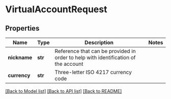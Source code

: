 # VirtualAccountRequest

## Properties
Name | Type | Description | Notes
------------ | ------------- | ------------- | -------------
**nickname** | **str** | Reference that can be provided in order to help with identification of the account | 
**currency** | **str** | Three-letter ISO 4217 currency code | 

[[Back to Model list]](../README.md#documentation-for-models) [[Back to API list]](../README.md#documentation-for-api-endpoints) [[Back to README]](../README.md)



